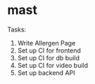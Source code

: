 # mast


Tasks:
 1. Write Allergen Page
 2. Set up CI for frontend
 3. Set up CI for db build
 4. Set up CI for video build
 5. Set up backend API
 

